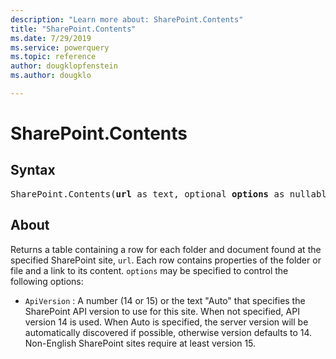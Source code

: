 ```yaml
---
description: "Learn more about: SharePoint.Contents"
title: "SharePoint.Contents"
ms.date: 7/29/2019
ms.service: powerquery
ms.topic: reference
author: dougklopfenstein
ms.author: dougklo

---
```

# SharePoint.Contents

## Syntax

<pre>
SharePoint.Contents(<b>url</b> as text, optional <b>options</b> as nullable record) as table
</pre>

## About

Returns a table containing a row for each folder and document found at the specified SharePoint site, `url`. Each row contains properties of the folder or file and a link to its content. `options` may be specified to control the following options: 

* `ApiVersion` : A number (14 or 15) or the text &quot;Auto&quot; that specifies the SharePoint API version to use for this site. When not specified, API version 14 is used. When Auto is specified, the server version will be automatically discovered if possible, otherwise version defaults to 14. Non-English SharePoint sites require at least version 15.
  
